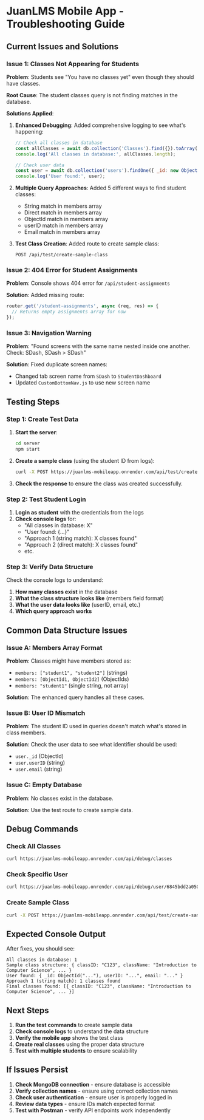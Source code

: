 # JuanLMS Mobile App - Troubleshooting Guide

## Current Issues and Solutions

### Issue 1: Classes Not Appearing for Students

**Problem**: Students see "You have no classes yet" even though they should have classes.

**Root Cause**: The student classes query is not finding matches in the database.

**Solutions Applied**:

1. **Enhanced Debugging**: Added comprehensive logging to see what's happening:
   ```javascript
   // Check all classes in database
   const allClasses = await db.collection('Classes').find({}).toArray();
   console.log('All classes in database:', allClasses.length);
   
   // Check user data
   const user = await db.collection('users').findOne({ _id: new ObjectId(studentID) });
   console.log('User found:', user);
   ```

2. **Multiple Query Approaches**: Added 5 different ways to find student classes:
   - String match in members array
   - Direct match in members array
   - ObjectId match in members array
   - userID match in members array
   - Email match in members array

3. **Test Class Creation**: Added route to create sample class:
   ```
   POST /api/test/create-sample-class
   ```

### Issue 2: 404 Error for Student Assignments

**Problem**: Console shows 404 error for `/api/student-assignments`

**Solution**: Added missing route:
   ```javascript
   router.get('/student-assignments', async (req, res) => {
     // Returns empty assignments array for now
   });
   ```

### Issue 3: Navigation Warning

**Problem**: "Found screens with the same name nested inside one another. Check: SDash, SDash > SDash"

**Solution**: Fixed duplicate screen names:
   - Changed tab screen name from `SDash` to `StudentDashboard`
   - Updated `CustomBottomNav.js` to use new screen name

## Testing Steps

### Step 1: Create Test Data

1. **Start the server**:
   ```bash
   cd server
   npm start
   ```

2. **Create a sample class** (using the student ID from logs):
   ```bash
   curl -X POST https://juanlms-mobileapp.onrender.com/api/test/create-sample-class
   ```

3. **Check the response** to ensure the class was created successfully.

### Step 2: Test Student Login

1. **Login as student** with the credentials from the logs
2. **Check console logs** for:
   - "All classes in database: X"
   - "User found: {...}"
   - "Approach 1 (string match): X classes found"
   - "Approach 2 (direct match): X classes found"
   - etc.

### Step 3: Verify Data Structure

Check the console logs to understand:

1. **How many classes exist** in the database
2. **What the class structure looks like** (members field format)
3. **What the user data looks like** (userID, email, etc.)
4. **Which query approach works**

## Common Data Structure Issues

### Issue A: Members Array Format

**Problem**: Classes might have members stored as:
- `members: ["student1", "student2"]` (strings)
- `members: [ObjectId1, ObjectId2]` (ObjectIds)
- `members: "student1"` (single string, not array)

**Solution**: The enhanced query handles all these cases.

### Issue B: User ID Mismatch

**Problem**: The student ID used in queries doesn't match what's stored in class members.

**Solution**: Check the user data to see what identifier should be used:
- `user._id` (ObjectId)
- `user.userID` (string)
- `user.email` (string)

### Issue C: Empty Database

**Problem**: No classes exist in the database.

**Solution**: Use the test route to create sample data.

## Debug Commands

### Check All Classes
```bash
curl https://juanlms-mobileapp.onrender.com/api/debug/classes
```

### Check Specific User
```bash
curl https://juanlms-mobileapp.onrender.com/api/debug/user/6845bdd2a05093bb0765c450
```

### Create Sample Class
```bash
curl -X POST https://juanlms-mobileapp.onrender.com/api/test/create-sample-class
```

## Expected Console Output

After fixes, you should see:

```
All classes in database: 1
Sample class structure: { classID: "C123", className: "Introduction to Computer Science", ... }
User found: { _id: ObjectId("..."), userID: "...", email: "..." }
Approach 1 (string match): 1 classes found
Final classes found: [{ classID: "C123", className: "Introduction to Computer Science", ... }]
```

## Next Steps

1. **Run the test commands** to create sample data
2. **Check console logs** to understand the data structure
3. **Verify the mobile app** shows the test class
4. **Create real classes** using the proper data structure
5. **Test with multiple students** to ensure scalability

## If Issues Persist

1. **Check MongoDB connection** - ensure database is accessible
2. **Verify collection names** - ensure using correct collection names
3. **Check user authentication** - ensure user is properly logged in
4. **Review data types** - ensure IDs match expected format
5. **Test with Postman** - verify API endpoints work independently 
